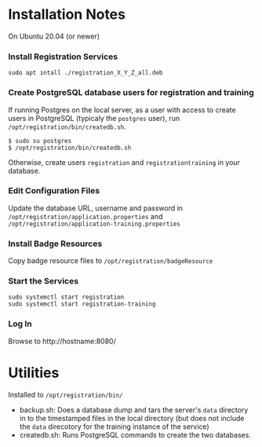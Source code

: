 # Installation Notes

On Ubuntu 20.04 (or newer)

### Install Registration Services
```
sudo apt intall ./registration_X_Y_Z_all.deb
```

### Create PostgreSQL database users for registration and training
If running Postgres on the local server, as a user with access to create users in PostgreSQL (typicaly the `postgres` user),
run `/opt/registration/bin/createdb.sh`.

```
$ sudo su postgres
$ /opt/registration/bin/createdb.sh
```

Otherwise, create users `registration` and `registrationtraining` in your database.

### Edit Configuration Files
Update the database URL, username and password in `/opt/registration/application.properties`
and `/opt/registration/application-training.properties`

### Install Badge Resources
Copy badge resource files to `/opt/registration/badgeResource`

### Start the Services
```
sudo systemctl start registration
sudo systemctl start registration-training
```

### Log In
Browse to http://hostname:8080/


# Utilities
Installed to `/opt/registration/bin/`

- backup.sh: Does a database dump and tars the server's `data` directory in to the timestamped files in the local directory
 (but does not include the `data` direcotory for the training instance of the service)
- createdb.sh: Runs PostgreSQL commands to create the two databases.
